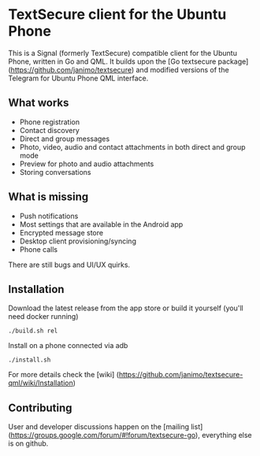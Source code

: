 # TextSecure client for the Ubuntu Phone

This is a Signal (formerly TextSecure) compatible client for the Ubuntu Phone, written in Go and QML.
It builds upon the [Go textsecure package] (https://github.com/janimo/textsecure) and modified versions of the
Telegram for Ubuntu Phone QML interface.

What works
-----------

 * Phone registration
 * Contact discovery
 * Direct and group messages
 * Photo, video, audio and contact attachments in both direct and group mode
 * Preview for photo and audio attachments
 * Storing conversations

What is missing
---------------

 * Push notifications
 * Most settings that are available in the Android app
 * Encrypted message store
 * Desktop client provisioning/syncing
 * Phone calls

There are still bugs and UI/UX quirks.

Installation
------------

Download the latest release from the app store or build it yourself (you'll need docker running)

    ./build.sh rel

Install on a phone connected via adb

    ./install.sh

For more details check the [wiki] (https://github.com/janimo/textsecure-qml/wiki/Installation)

Contributing
-----------

User and developer discussions happen on the [mailing list] (https://groups.google.com/forum/#!forum/textsecure-go), everything else
is on github.
